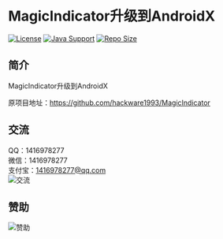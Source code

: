 # MagicIndicator升级到AndroidX

[![License](https://img.shields.io/github/license/ali1416/MagicIndicator?label=License)](https://opensource.org/licenses/MIT)
[![Java Support](https://img.shields.io/badge/Java-8+-green)](https://openjdk.org/)
[![Repo Size](https://img.shields.io/github/repo-size/ali1416/MagicIndicator?label=Repo%20Size&color=success)](https://github.com/ALI1416/MagicIndicator)

## 简介

MagicIndicator升级到AndroidX

原项目地址：<https://github.com/hackware1993/MagicIndicator>

## 交流

QQ：1416978277  
微信：1416978277  
支付宝：1416978277@qq.com  
![交流](https://cdn.jsdelivr.net/gh/ALI1416/ALI1416/image/contact.png)

## 赞助

![赞助](https://cdn.jsdelivr.net/gh/ALI1416/ALI1416/image/donate.png)
